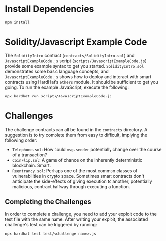 # Install Dependencies

`npm install`

# Solidity/Javascript Example Code

The `SolidityIntro` contract (`contracts/SolidityIntro.sol`) and `JavascriptExampleCode.js` script (`scripts/JavascriptExampleCode.js`) provide some example syntax to get you started. `SolidityIntro.sol` demonstrates some basic language concepts, and `JavascriptExampleCode.js` shows how to deploy and interact with smart contracts using HardHat's `ethers` module. It should be sufficient to get you going. To run the example JavaScript, execute the following:

`npx hardhat run scripts/JavascriptExampleCode.js`

# Challenges

The challenge contracts can all be found in the `contracts` directory. A suggestion is to try complete them from easy to difficult, implying the following order:

* `Telephone.sol`: How could `msg.sender` potentially change over the course of a transaction?
* `CoinFlip.sol`: A game of chance on the inherently deterministic blockchain. Smart.
* `Reentrancy.sol`: Perhaps one of the most common classes of vulnerabilities in crypto space. Sometimes smart contracts don't anticipate the side-effects of giving execution to another, potentially malicious, contract halfway through executing a function.

## Completing the Challenges

In order to complete a challenge, you need to add your exploit code to the test file with the same name. After writing your exploit, the associated challenge's test can be triggered by running:

`npx hardhat test test/<challenge name>.js`
